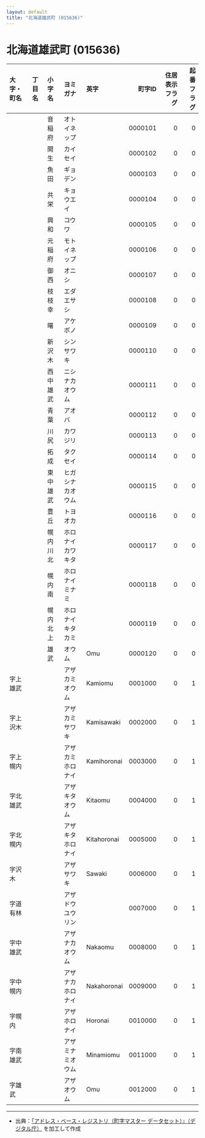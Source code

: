 ```yaml
---
layout: default
title: "北海道雄武町 (015636)"
---
```


# 北海道雄武町 (015636)

| 大字・町名 | 丁目名 | 小字名 | ヨミガナ | 英字 | 町字ID | 住居表示フラグ | 起番フラグ |
|:--------|:------|:------|:-----------------|:---------------------|--------:|----------:|--------:|
|  |  | 音稲府 | オトイネップ |  | 0000101 | 0 | 0 |
|  |  | 開生 | カイセイ |  | 0000102 | 0 | 0 |
|  |  | 魚田 | ギョデン |  | 0000103 | 0 | 0 |
|  |  | 共栄 | キョウエイ |  | 0000104 | 0 | 0 |
|  |  | 興和 | コウワ |  | 0000105 | 0 | 0 |
|  |  | 元稲府 | モトイネップ |  | 0000106 | 0 | 0 |
|  |  | 御西 | オニシ |  | 0000107 | 0 | 0 |
|  |  | 枝枝幸 | エダエサシ |  | 0000108 | 0 | 0 |
|  |  | 曙 | アケボノ |  | 0000109 | 0 | 0 |
|  |  | 新沢木 | シンサワキ |  | 0000110 | 0 | 0 |
|  |  | 西中雄武 | ニシナカオウム |  | 0000111 | 0 | 0 |
|  |  | 青葉 | アオバ |  | 0000112 | 0 | 0 |
|  |  | 川尻 | カワジリ |  | 0000113 | 0 | 0 |
|  |  | 拓成 | タクセイ |  | 0000114 | 0 | 0 |
|  |  | 東中雄武 | ヒガシナカオウム |  | 0000115 | 0 | 0 |
|  |  | 豊丘 | トヨオカ |  | 0000116 | 0 | 0 |
|  |  | 幌内川北 | ホロナイカワキタ |  | 0000117 | 0 | 0 |
|  |  | 幌内南 | ホロナイミナミ |  | 0000118 | 0 | 0 |
|  |  | 幌内北上 | ホロナイキタカミ |  | 0000119 | 0 | 0 |
|  |  | 雄武 | オウム | Omu | 0000120 | 0 | 0 |
| 字上雄武 |  |  | アザカミオウム | Kamiomu | 0001000 | 0 | 1 |
| 字上沢木 |  |  | アザカミサワキ | Kamisawaki | 0002000 | 0 | 1 |
| 字上幌内 |  |  | アザカミホロナイ | Kamihoronai | 0003000 | 0 | 1 |
| 字北雄武 |  |  | アザキタオウム | Kitaomu | 0004000 | 0 | 1 |
| 字北幌内 |  |  | アザキタホロナイ | Kitahoronai | 0005000 | 0 | 1 |
| 字沢木 |  |  | アザサワキ | Sawaki | 0006000 | 0 | 1 |
| 字道有林 |  |  | アザドウユウリン |  | 0007000 | 0 | 1 |
| 字中雄武 |  |  | アザナカオウム | Nakaomu | 0008000 | 0 | 1 |
| 字中幌内 |  |  | アザナカホロナイ | Nakahoronai | 0009000 | 0 | 1 |
| 字幌内 |  |  | アザホロナイ | Horonai | 0010000 | 0 | 1 |
| 字南雄武 |  |  | アザミナミオウム | Minamiomu | 0011000 | 0 | 1 |
| 字雄武 |  |  | アザオウム | Omu | 0012000 | 0 | 1 |

---

- 出典：[「アドレス・ベース・レジストリ（町字マスター データセット）』（デジタル庁）](https://www.digital.go.jp/policies/base_registry_address/) を加工して作成